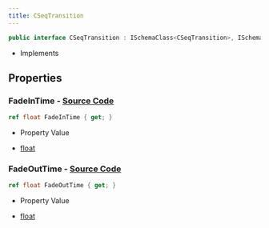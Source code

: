```yaml
---
title: CSeqTransition
---
```


```csharp
public interface CSeqTransition : ISchemaClass<CSeqTransition>, ISchemaField, ISchemaClass, INativeHandle
```

- Implements

## Properties

### **FadeInTime** - [Source Code](https://github.com/swiftly-solution/swiftlys2/blob/main/managed/src/SwiftlyS2.Generated/Schemas/Interfaces/CSeqTransition.cs#L16)

```csharp
ref float FadeInTime { get; }
```

- Property Value

- [float](https://learn.microsoft.com/dotnet/api/system.single)

### **FadeOutTime** - [Source Code](https://github.com/swiftly-solution/swiftlys2/blob/main/managed/src/SwiftlyS2.Generated/Schemas/Interfaces/CSeqTransition.cs#L18)

```csharp
ref float FadeOutTime { get; }
```

- Property Value

- [float](https://learn.microsoft.com/dotnet/api/system.single)

